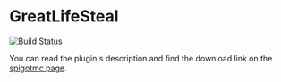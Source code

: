 # GreatLifeSteal
[![Build Status](https://img.shields.io/github/actions/workflow/status/zrdzn/GreatLifeSteal/build.yml?branch=master)](https://github.com/zrdzn/GreatLifeSteal/actions/workflows/build.yml)

You can read the plugin's description and find the download link on the [spigotmc page](https://www.spigotmc.org/resources/great-lifesteal-life-steal-system-for-smp-servers.102206/).